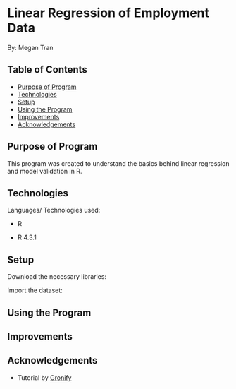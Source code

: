 # Linear Regression of Employment Data 
By: Megan Tran
## Table of Contents
* [Purpose of Program](#Purpose-of-program)
* [Technologies](#technologies)
* [Setup](#setup)
* [Using the Program](#using-the-program)
* [Improvements](#Improvements)
* [Acknowledgements](#acknowledgements)
  
## Purpose of Program
This program was created to understand the basics behind linear regression and model validation in R. 

## Technologies
Languages/ Technologies used:

* R

* R 4.3.1
  
## Setup
Download the necessary libraries:

Import the dataset:

## Using the Program


## Improvements


## Acknowledgements
* Tutorial by [Gronify](https://youtu.be/5bA0m1OowdU?feature=shared)
